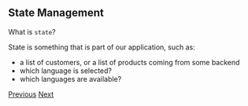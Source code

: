 ## State Management

What is `state`?

State is something that is part of our application, such as:

* a list of customers, or a list of products coming from some backend
* which language is selected?
* which languages are available?

[Previous](./1.md) [Next](./3.md)

